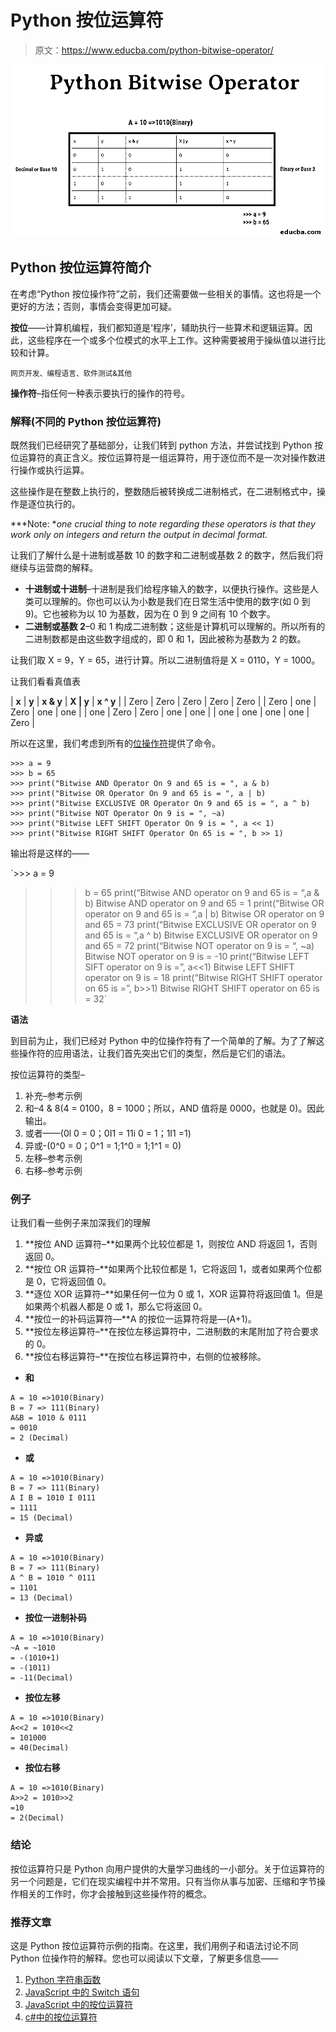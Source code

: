 # Python 按位运算符

> 原文：<https://www.educba.com/python-bitwise-operator/>

![Python Bitwise Operator](img/384565dd867fbf4d11556a8e7b315b0d.png)



## Python 按位运算符简介

在考虑“Python 按位操作符”之前，我们还需要做一些相关的事情。这也将是一个更好的方法；否则，事情会变得更加可疑。

**按位**——计算机编程，我们都知道是‘程序’，辅助执行一些算术和逻辑运算。因此，这些程序在一个或多个位模式的水平上工作。这种需要被用于操纵值以进行比较和计算。

<small>网页开发、编程语言、软件测试&其他</small>

**操作符**–指任何一种表示要执行的操作的符号。

### 解释(不同的 Python 按位运算符)

既然我们已经研究了基础部分，让我们转到 python 方法，并尝试找到 Python 按位运算符的真正含义。按位运算符是一组运算符，用于逐位而不是一次对操作数进行操作或执行运算。

这些操作是在整数上执行的，整数随后被转换成二进制格式，在二进制格式中，操作是逐位执行的。

***Note: **one crucial thing to note regarding these operators is that they work only on integers and return the output in decimal format.*

让我们了解什么是十进制或基数 10 的数字和二进制或基数 2 的数字，然后我们将继续与运营商的解释。

*   **十进制或十进制**–十进制是我们给程序输入的数字，以便执行操作。这些是人类可以理解的。你也可以认为小数是我们在日常生活中使用的数字(如 0 到 9)。它也被称为以 10 为基数，因为在 0 到 9 之间有 10 个数字。
*   **二进制或基数 2**–0 和 1 构成二进制数；这些是计算机可以理解的。所以所有的二进制数都是由这些数字组成的，即 0 和 1，因此被称为基数为 2 的数。

让我们取 X = 9，Y = 65，进行计算。所以二进制值将是 X = 0110，Y = 1000。

让我们看看真值表

| **x** | **y** | **x & y** | **X &#124; y** | **x ^ y** |
| Zero | Zero | Zero | Zero | Zero |
| Zero | one | Zero | one | one |
| one | Zero | Zero | one | one |
| one | one | one | one | Zero |

所以在这里，我们考虑到所有的[位操作符](https://www.educba.com/bitwise-operators-in-c-plus-plus/)提供了命令。

```
>>> a = 9
>>> b = 65
>>> print("Bitwise AND Operator On 9 and 65 is = ", a & b)
>>> print("Bitwise OR Operator On 9 and 65 is = ", a | b)
>>> print("Bitwise EXCLUSIVE OR Operator On 9 and 65 is = ", a ^ b)
>>> print("Bitwise NOT Operator On 9 is = ", ~a)
>>> print("Bitwise LEFT SHIFT Operator On 9 is = ", a << 1)
>>> print("Bitwise RIGHT SHIFT Operator On 65 is = ", b >> 1)
```

输出将是这样的——

`>>> a = 9
>>> b = 65
>>>print(“Bitwise AND operator on 9 and 65 is = “,a & b)
Bitwise AND operator on 9 and 65 = 1
>>>print(“Bitwise OR operator on 9 and 65 is = “,a | b)
Bitwise OR operator on 9 and 65 = 73
>>>print(“Bitwise EXCLUSIVE OR operator on 9 and 65 is = “,a ^ b)
Bitwise EXCLUSIVE OR operator on 9 and 65 = 72
>>>print(“Bitwise NOT operator on 9 is = “, ~a)
Bitwise NOT operator on 9 is = -10
>>>print(“Bitwise LEFT SIFT operator on 9 is =”, a<<1)
Bitwise LEFT SHIFT operator on 9 is = 18
>>>print(“Bitwise RIGHT SHIFT operator on 65 is =”, b>>1)
Bitwise RIGHT SHIFT operator on 65 is = 32`

**语法**

到目前为止，我们已经对 Python 中的位操作符有了一个简单的了解。为了了解这些操作符的应用语法，让我们首先突出它们的类型，然后是它们的语法。

按位运算符的类型–

1.  补充–参考示例
2.  和–4 & 8(4 = 0100，8 = 1000；所以，AND 值将是 0000，也就是 0)。因此输出。
3.  或者——(0l 0 = 0；0I1 = 11i 0 = 1；1I1 =1)
4.  异或-(0^0 = 0；0^1 = 1;1^0 = 1;1^1 = 0)
5.  左移–参考示例
6.  右移–参考示例

### 例子

让我们看一些例子来加深我们的理解

1.  **按位 AND 运算符–**如果两个比较位都是 1，则按位 AND 将返回 1，否则返回 0。
2.  **按位 OR 运算符–**如果两个比较位都是 1，它将返回 1，或者如果两个位都是 0，它将返回值 0。
3.  **逐位 XOR 运算符–**如果任何一位为 0 或 1，XOR 运算符将返回值 1。但是如果两个机器人都是 0 或 1，那么它将返回 0。
4.  **按位一的补码运算符—**A 的按位一运算符将是—(A+1)。
5.  **按位左移运算符–**在按位左移运算符中，二进制数的末尾附加了符合要求的 0。
6.  **按位右移运算符–**在按位右移运算符中，右侧的位被移除。

*   **和**

```
A = 10 =>1010(Binary)
B = 7 => 111(Binary)
A&B = 1010 & 0111
= 0010
= 2 (Decimal)
```

*   **或**

```
A = 10 =>1010(Binary)
B = 7 => 111(Binary)
A I B = 1010 I 0111
= 1111
= 15 (Decimal)
```

*   **异或**

```
A = 10 =>1010(Binary)
B = 7 => 111(Binary)
A ^ B = 1010 ^ 0111
= 1101
= 13 (Decimal)
```

*   **按位一进制补码**

```
A = 10 =>1010(Binary)
~A = ~1010
= -(1010+1)
= -(1011)
= -11(Decimal)
```

*   **按位左移**

```
A = 10 =>1010(Binary)
A<<2 = 1010<<2
= 101000
= 40(Decimal)
```

*   **按位右移**

```
A = 10 =>1010(Binary)
A>>2 = 1010>>2
=10
= 2(Decimal)
```

### 结论

按位运算符只是 Python 向用户提供的大量学习曲线的一小部分。关于位运算符的另一个问题是，它们在现实编程中并不常用。只有当你从事与加密、压缩和字节操作相关的工作时，你才会接触到这些操作符的概念。

### 推荐文章

这是 Python 按位运算符示例的指南。在这里，我们用例子和语法讨论不同 Python 位操作符的解释。您也可以阅读以下文章，了解更多信息——

1.  [Python 字符串函数](https://www.educba.com/python-string-functions/)
2.  [JavaScript 中的 Switch 语句](https://www.educba.com/switch-statement-in-javascript/)
3.  [JavaScript 中的按位运算符](https://www.educba.com/bitwise-operators-in-javascript/)
4.  [c#中的按位运算符](https://www.educba.com/bitwise-operators-in-c-sharp/)





